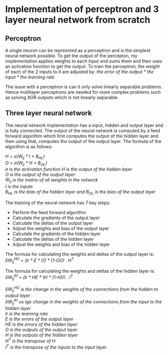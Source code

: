 # **Implementation of perceptron and 3 layer neural network from scratch**

## **Perceptron**
A single neuron can be represnted as a perceptron and is the simplest neural network possible.
To get the output of the percepton, my implementation applies weights to each input and sums them and then uses an activation function to get the output.
To train the perceptron, the weight of each of the 2 inputs to it are adjusted by: *the error of the output \* the input \* the learning rate*

The issue with a perceptron is can it only solve linearly separable problems. Hence multilayer perceptrons are needed for more complex problems such as solving XOR outputs which is not linearly separable.


## **Three layer neural network**
The neural network implementation has a input, hidden and output layer and is fully connected. The output of the neural network is computed by a feed forward algorithm which first computes the output of the hidden layer and then using that, computes the output of the output layer. The formula of the algorithm is as follows:    

*H = &sigma;(W<sub>ij</sub> * I + B<sub>HL</sub>)*    
*O =  &sigma;(W<sub>ij</sub> * H + B<sub>OL</sub>)*     
*&sigma; is the activation function*
*H is the output of the hidden layer*  
*O is the output of the output layer*    
*W<sub>ij</sub> is the matrix of all weights in the network*     
*I is the inputs*    
*B<sub>HL</sub> is the bias of the hidden layer and B<sub>OL</sub> is the bias of the output layer*    

The training of the neural network has 7 key steps:
* Perform the feed forward algorithm
* Calculate the gradients of the output layer
* Calculate the deltas of the output layer
* Adjust the weights and bias of the output layer
* Calculate the gradients of the hidden layer
* Calculate the deltas of the hidden layer
* Adjust the weights and bias of the hidden layer

The formula for calculating the weights and deltas of the output layer is:    
*&delta;W<sub>ij</sub><sup>HO</sup> = (lr * E * (O * (1-O))) . H<sup>T</sup>*

The formula for calculating the weights and deltas of the hidden layer is:   
*&delta;W<sub>ij</sub><sup>IH</sup> = (lr * HE * (H * (1-H))) . I<sup>T</sup>*   

*&delta;W<sub>ij</sub><sup>HO</sup> is the change in the weights of the connections from the hidden to output layer*     
*&delta;W<sub>ij</sub><sup>IH</sup> us tge change in the weights of the connections from the input to the hidden layer*   
*lr is the learning rate*   
*E is the errors of the output layer*   
*HE is the errors of the hidden layer*    
*O is the outputs of the output layer*     
*H is the outputs of the hidden layer*   
*H<sup>T</sup> is the transpose of H*    
*I<sup>T</sup> is the transpose of the inputs to the input layer*     

